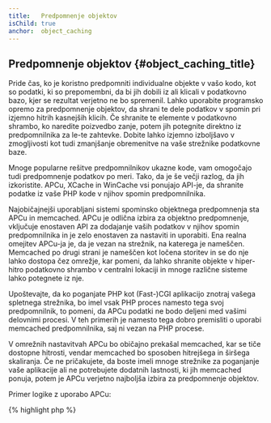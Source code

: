 ```yaml
---
title:   Predpomnenje objektov
isChild: true
anchor:  object_caching
---
```


## Predpomnenje objektov {#object_caching_title}

Pride čas, ko je koristno predpomniti individualne objekte v vašo kodo, kot so podatki, ki so prepomembni,
da bi jih dobili iz ali klicali v podatkovno bazo, kjer se rezultat verjetno ne bo spremenil. Lahko uporabite programsko
opremo za predpomnenje objektov, da shrani te dele podatkov v spomin pri izjemno hitrih kasnejših klicih. Če shranite te
elemente v podatkovno shrambo, ko naredite poizvedbo zanje, potem jih potegnite direktno iz predpomnilnika za le-te zahtevke.
Dobite lahko izjemno izboljšavo v zmogljivosti kot tudi zmanjšanje obremenitve na vaše strežnike podatkovne baze.

Mnoge popularne rešitve predpomnilnikov ukazne kode, vam omogočajo tudi predpomnenje podatkov po meri. Tako, da je še večji razlog,
da jih izkoristite. APCu, XCache in WinCache vsi ponujajo API-je, da shranite podatke iz vaše PHP kode v njihov spomin predpomnilnika.

Najobičajnejši uporabljani sistemi spominsko objektnega predpomnenja sta APCu in memcached. APCu je odlična izbira za objektno
predpomnenje, vključuje enostaven API za dodajanje vaših podatkov v njihov spomin predpomnilnika in je zelo enostaven za
nastaviti in uporabiti. Ena realna omejitev APCu-ja je, da je vezan na strežnik, na katerega je nameščen. Memcached po drugi strani je
nameščen kot ločena storitev in se do nje lahko dostopa čez omrežje, kar pomeni, da lahko shranite objekte v hiper-hitro podatkovno
shrambo v centralni lokaciji in mnoge različne sisteme lahko potegnete iz nje.

Upoštevajte, da ko poganjate PHP kot (Fast-)CGI aplikacijo znotraj vašega spletnega strežnika, bo imel vsak PHP proces namesto tega svoj
predpomnilnik, to pomeni, da APCu podatki ne bodo deljeni med vašimi delovnimi procesi. V teh primerih je namesto tega dobro premisliti o uporabi
memcached predpomnilnika, saj ni vezan na PHP procese.

V omrežnih nastavitvah APCu bo običajno prekašal memcached, kar se tiče dostopne hitrosti, vendar memcached bo sposoben
hitrejšega in širšega skaliranja. Če ne pričakujete, da boste imeli mnoge strežnike za poganjanje vaše aplikacije ali ne potrebujete
dodatnih lastnosti, ki jih memcached ponuja, potem je APCu verjetno najboljša izbira za predpomnenje objektov.

Primer logike z uporabo APCu:

{% highlight php %}
<?php
// check if there is data saved as 'expensive_data' in cache
$data = apc_fetch('expensive_data');
if ($data === false) {
    // data is not in cache; save result of expensive call for later use
    apc_add('expensive_data', $data = get_expensive_data());
}

print_r($data);
{% endhighlight %}

Upoštevajte, da pred PHP 5.5, APC ponuja tako predpomnilnik objektov kot tudi predpomnilnik ukazne kode. APCu je projekt,
ki je prinesel APC-jev predpomnilnik objektov v PHP 5.5+, odkar ima PHP sedaj vgrajeni predpomnilnik ukazne kode (OPcache).

Naučite se več o popularnih sistemih predpomnilnikov objektov:

* [APCu](https://github.com/krakjoe/apcu)
* [APC Functions](http://php.net/ref.apc)
* [Memcached](http://memcached.org/)
* [Redis](http://redis.io/)
* [XCache APIs](http://xcache.lighttpd.net/wiki/XcacheApi)
* [WinCache Functions](http://php.net/ref.wincache)
